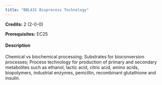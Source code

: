 ```yaml
---
title: "BBL431 Bioprocess Technology"
---
```

**Credits:** 2 (2-0-0)

**Prerequisites:** EC25

#### Description
Chemical vs biochemical processing; Substrates for bioconversion processes; Process technology for production of primary and secondary metabolites such as ethanol, lactic acid, citric acid, amino acids, biopolymers, industrial enzymes, penicillin, recombinant glutathione and insulin.